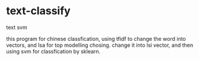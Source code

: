 # text-classify
text svm 

this program for chinese classfication, using tfidf to change the word into vectors, and lsa for top modelling chosing.
change it into lsi vector, and then using svm for classfication by sklearn.
